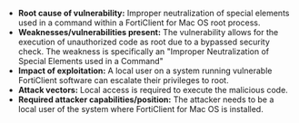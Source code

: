 - **Root cause of vulnerability:** Improper neutralization of special elements used in a command within a FortiClient for Mac OS root process.
- **Weaknesses/vulnerabilities present:** The vulnerability allows for the execution of unauthorized code as root due to a bypassed security check. The weakness is specifically an "Improper Neutralization of Special Elements used in a Command"
- **Impact of exploitation:** A local user on a system running vulnerable FortiClient software can escalate their privileges to root.
- **Attack vectors:**  Local access is required to execute the malicious code.
- **Required attacker capabilities/position:** The attacker needs to be a local user of the system where FortiClient for Mac OS is installed.